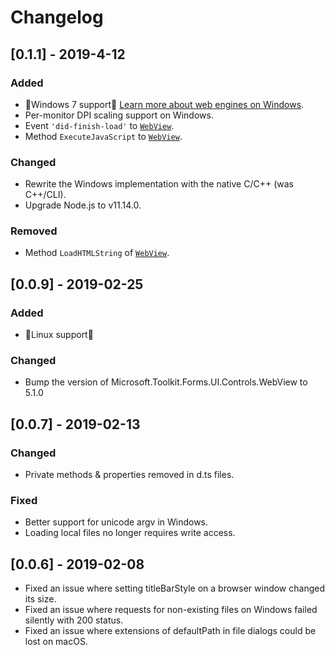 # Changelog

## [0.1.1] - 2019-4-12

### Added
- 🎉Windows 7 support🎉 [Learn more about web engines on Windows]().
- Per-monitor DPI scaling support on Windows.
- Event `'did-finish-load'` to [`WebView`](https://deskgap.com/api/#webview-alias-webcontents).
- Method `ExecuteJavaScript` to [`WebView`](https://deskgap.com/api/#webview-alias-webcontents).

### Changed
- Rewrite the Windows implementation with the native C/C++ (was C++/CLI).
- Upgrade Node.js to v11.14.0.

### Removed
- Method `LoadHTMLString` of [`WebView`](https://deskgap.com/api/#webview-alias-webcontents).

## [0.0.9] - 2019-02-25

### Added
- 🎉Linux support🎉

### Changed
- Bump the version of Microsoft.Toolkit.Forms.UI.Controls.WebView to 5.1.0


## [0.0.7] - 2019-02-13

### Changed
- Private methods & properties removed in d.ts files.

### Fixed
- Better support for unicode argv in Windows.
- Loading local files no longer requires write access.


## [0.0.6] - 2019-02-08

- Fixed an issue where setting titleBarStyle on a browser window changed its size.
- Fixed an issue where requests for non-existing files on Windows failed silently with 200 status.
- Fixed an issue where extensions of defaultPath in file dialogs could be lost on macOS.
